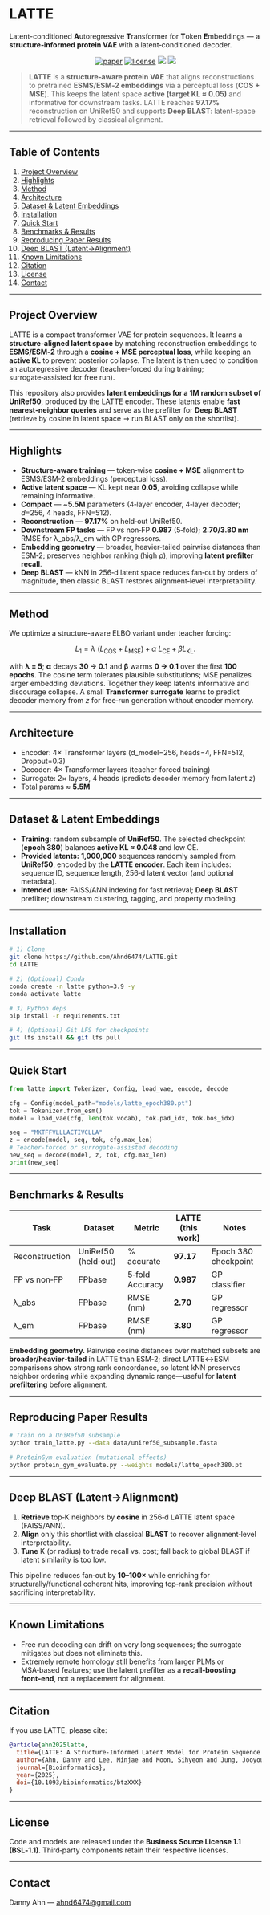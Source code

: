 # LATTE
**L**atent-conditioned **A**utoregressive **T**ransformer for **T**oken **E**mbeddings — a **structure‑informed protein VAE** with a latent‑conditioned decoder.

<p align="center">
  <a href="#"><img src="https://img.shields.io/badge/Paper-LATTE%20(Bioinformatics%2C%20preprint)-green.svg?style=flat-square" alt="paper"></a>
  <a href="https://github.com/Ahnd6474/LATTE/blob/main/LICENSE"><img src="https://img.shields.io/github/license/Ahnd6474/LATTE?style=flat-square" alt="license"></a>
  <a href="#"><img src="https://img.shields.io/badge/python-3.9%2B-blue.svg?style=flat-square"></a>
  <a href="#"><img src="https://img.shields.io/badge/PRs-welcome-brightgreen.svg?style=flat-square"></a>
</p>

> **LATTE** is a **structure‑aware protein VAE** that aligns reconstructions to pretrained **ESMS/ESM‑2 embeddings** via a perceptual loss (**COS + MSE**). This keeps the latent space **active (target KL ≈ 0.05)** and informative for downstream tasks. LATTE reaches **97.17%** reconstruction on UniRef50 and supports **Deep BLAST**: latent‑space retrieval followed by classical alignment.

---

## Table of Contents

1. [Project Overview](#project-overview)  
2. [Highlights](#highlights)  
3. [Method](#method)  
4. [Architecture](#architecture)  
5. [Dataset & Latent Embeddings](#dataset--latent-embeddings)  
6. [Installation](#installation)  
7. [Quick Start](#quick-start)  
8. [Benchmarks & Results](#benchmarks--results)  
9. [Reproducing Paper Results](#reproducing-paper-results)  
10. [Deep BLAST (Latent→Alignment)](#deep-blast-latentalignment)  
11. [Known Limitations](#known-limitations)  
12. [Citation](#citation)  
13. [License](#license)  
14. [Contact](#contact)

---

## Project Overview

LATTE is a compact transformer VAE for protein sequences. It learns a **structure‑aligned latent space** by matching reconstruction embeddings to **ESMS/ESM‑2** through a **cosine + MSE perceptual loss**, while keeping an **active KL** to prevent posterior collapse. The latent is then used to condition an autoregressive decoder (teacher‑forced during training; surrogate‑assisted for free run).

This repository also provides **latent embeddings for a 1M random subset of UniRef50**, produced by the LATTE encoder. These latents enable **fast nearest‑neighbor queries** and serve as the prefilter for **Deep BLAST** (retrieve by cosine in latent space → run BLAST only on the shortlist).

---

## Highlights

- **Structure‑aware training** — token‑wise **cosine + MSE** alignment to ESMS/ESM‑2 embeddings (perceptual loss).  
- **Active latent space** — KL kept near **0.05**, avoiding collapse while remaining informative.  
- **Compact** — ~**5.5M** parameters (4‑layer encoder, 4‑layer decoder; *d*=256, 4 heads, FFN=512).  
- **Reconstruction** — **97.17%** on held‑out UniRef50.  
- **Downstream FP tasks** — FP vs non‑FP **0.987** (5‑fold); **2.70/3.80 nm** RMSE for λ_abs/λ_em with GP regressors.  
- **Embedding geometry** — broader, heavier‑tailed pairwise distances than ESM‑2; preserves neighbor ranking (high ρ), improving **latent prefilter recall**.  
- **Deep BLAST** — kNN in 256‑d latent space reduces fan‑out by orders of magnitude, then classic BLAST restores alignment‑level interpretability.

---

## Method

We optimize a structure‑aware ELBO variant under teacher forcing:

$$
L_1 = \lambda\ (L_{\mathrm{COS}} + L_{\mathrm{MSE}}) + \alpha\ L_{\mathrm{CE}} + \beta L_{\mathrm{KL}} .
$$

with **λ = 5**; **α** decays **30 → 0.1** and **β** warms **0 → 0.1** over the first **100 epochs**. The cosine term tolerates plausible substitutions; MSE penalizes larger embedding deviations. Together they keep latents informative and discourage collapse. A small **Transformer surrogate** learns to predict decoder memory from *z* for free‑run generation without encoder memory.

---

## Architecture

- Encoder: 4× Transformer layers (d_model=256, heads=4, FFN=512, Dropout=0.3)  
- Decoder: 4× Transformer layers (teacher‑forced training)  
- Surrogate: 2× layers, 4 heads (predicts decoder memory from latent *z*)  
- Total params ≈ **5.5M**

---

## Dataset & Latent Embeddings

- **Training:** random subsample of **UniRef50**. The selected checkpoint (**epoch 380**) balances **active KL ≈ 0.048** and low CE.  
- **Provided latents:** **1,000,000** sequences randomly sampled from **UniRef50**, encoded by the **LATTE encoder**. Each item includes: sequence ID, sequence length, 256‑d latent vector (and optional metadata).  
- **Intended use:** FAISS/ANN indexing for fast retrieval; **Deep BLAST** prefilter; downstream clustering, tagging, and property modeling.

---

## Installation

```bash
# 1) Clone
git clone https://github.com/Ahnd6474/LATTE.git
cd LATTE

# 2) (Optional) Conda
conda create -n latte python=3.9 -y
conda activate latte

# 3) Python deps
pip install -r requirements.txt

# 4) (Optional) Git LFS for checkpoints
git lfs install && git lfs pull
```

---

## Quick Start

```python
from latte import Tokenizer, Config, load_vae, encode, decode

cfg = Config(model_path="models/latte_epoch380.pt")
tok = Tokenizer.from_esm()
model = load_vae(cfg, len(tok.vocab), tok.pad_idx, tok.bos_idx)

seq = "MKTFFVLLLACTIVCLLA"
z = encode(model, seq, tok, cfg.max_len)
# Teacher-forced or surrogate-assisted decoding
new_seq = decode(model, z, tok, cfg.max_len)
print(new_seq)
```

---

## Benchmarks & Results

| Task               | Dataset                 | Metric                 | LATTE (this work) | Notes                                  |
|--------------------|-------------------------|------------------------|-------------------|----------------------------------------|
| Reconstruction     | UniRef50 (held‑out)     | % accurate             | **97.17**         | Epoch 380 checkpoint                   |
| FP vs non‑FP       | FPbase                  | 5‑fold Accuracy        | **0.987**         | GP classifier                          |
| λ_abs              | FPbase                  | RMSE (nm)              | **2.70**          | GP regressor                           |
| λ_em               | FPbase                  | RMSE (nm)              | **3.80**          | GP regressor                           |

**Embedding geometry.** Pairwise cosine distances over matched subsets are **broader/heavier‑tailed** in LATTE than ESM‑2; direct LATTE↔ESM comparisons show strong rank concordance, so latent kNN preserves neighbor ordering while expanding dynamic range—useful for **latent prefiltering** before alignment.

---

## Reproducing Paper Results

```bash
# Train on a UniRef50 subsample
python train_latte.py --data data/uniref50_subsample.fasta                       --epochs 380                       --save models/latte_epoch380.pt

# ProteinGym evaluation (mutational effects)
python protein_gym_evaluate.py --weights models/latte_epoch380.pt
```

---

## Deep BLAST (Latent→Alignment)

1. **Retrieve** top‑K neighbors by **cosine** in 256‑d LATTE latent space (FAISS/ANN).  
2. **Align** only this shortlist with classical **BLAST** to recover alignment‑level interpretability.  
3. **Tune** K (or radius) to trade recall vs. cost; fall back to global BLAST if latent similarity is too low.  

This pipeline reduces fan‑out by **10–100×** while enriching for structurally/functional coherent hits, improving top‑rank precision without sacrificing interpretability.

---

## Known Limitations

- Free‑run decoding can drift on very long sequences; the surrogate mitigates but does not eliminate this.  
- Extremely remote homology still benefits from larger PLMs or MSA‑based features; use the latent prefilter as a **recall‑boosting front‑end**, not a replacement for alignment.

---

## Citation

If you use LATTE, please cite:

```bibtex
@article{ahn2025latte,
  title={LATTE: A Structure-Informed Latent Model for Protein Sequence Embedding},
  author={Ahn, Danny and Lee, Minjae and Moon, Sihyeon and Jung, Jooyoung},
  journal={Bioinformatics},
  year={2025},
  doi={10.1093/bioinformatics/btzXXX}
}
```

---

## License

Code and models are released under the **Business Source License 1.1 (BSL‑1.1)**. Third‑party components retain their respective licenses.

---

## Contact

Danny Ahn — <ahnd6474@gmail.com>
